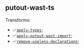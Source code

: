 ## putout-wast-ts

Transforms:

- ✅[`apply-types`]( https://putout.cloudcmd.io/#/gist/5e3f3260fcd10398c2249231ada8cb06/b28fa3069226fcf347926a25f43adfbd5aff75b1);
- ✅[`apply-putout-wast-import`](https://putout.cloudcmd.io/#/gist/17388f93e2ee59c99dc5dff60b799424/0e37752251b20d8aeabb6818196a623af8e153e3);
- ✅[`remove-useless-declarations`](https://putout.cloudcmd.io/#/gist/309a5376cb7f05ae945ddd73233ba110/67a3df9179b22fd7617a8008bb49729f41e40992);
